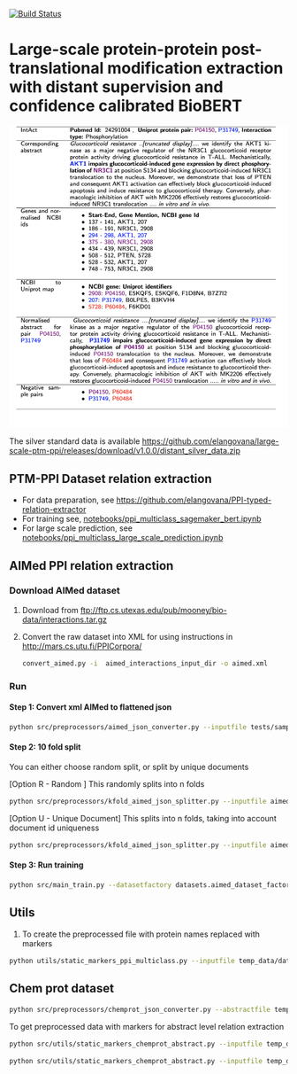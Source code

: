 [![Build Status](https://app.travis-ci.com/elangovana/large-scale-ptm-ppi.svg?branch=main)](https://app.travis-ci.com/elangovana/large-scale-ptm-ppi)

# Large-scale protein-protein post-translational modification extraction with distant supervision and confidence calibrated BioBERT

![docs/images/Overview.png](docs/images/Overview.png)

The silver standard data is
available https://github.com/elangovana/large-scale-ptm-ppi/releases/download/v1.0.0/distant_silver_data.zip

## PTM-PPI Dataset relation extraction

- For data preparation, see https://github.com/elangovana/PPI-typed-relation-extractor
- For training see, [notebooks/ppi_multiclass_sagemaker_bert.ipynb](notebooks/ppi_multiclass_sagemaker_bert.ipynb)
- For large scale prediction,
  see [notebooks/ppi_multiclass_large_scale_prediction.ipynb](notebooks/ppi_multiclass_large_scale_prediction.ipynb)

## AIMed PPI relation extraction

### Download AIMed dataset

1. Download from ftp://ftp.cs.utexas.edu/pub/mooney/bio-data/interactions.tar.gz

2. Convert the raw dataset into XML for using instructions in http://mars.cs.utu.fi/PPICorpora/
      ```bash
      convert_aimed.py -i  aimed_interactions_input_dir -o aimed.xml

      ```

### Run

#### Step 1: Convert xml AIMed to flattened json

```bash
python src/preprocessors/aimed_json_converter.py --inputfile tests/sample_data/aimed.xml --outputfile aimed.json
```

#### Step 2: 10 fold split

You can either choose random split, or split by unique documents

[Option R - Random ] This randomly splits into n folds

   ```bash
   python src/preprocessors/kfold_aimed_json_splitter.py --inputfile aimed.json --outputdir temp_data/kfolds_random  --kfoldLabelColumn interacts --k 10
   ```

[Option U - Unique Document] This splits into n folds, taking into account document id uniqueness

   ```bash
   python src/preprocessors/kfold_aimed_json_splitter.py --inputfile aimed.json --outputdir temp_data/kfolds_unique  --kfoldLabelColumn interacts --k 10  --kfoldDocId documentId
   ```

#### Step 3: Run training

```bash
python src/main_train.py --datasetfactory datasets.aimed_dataset_factory.AimedDatasetFactory --traindir temp_data/kfold_unique --modeldir temp_data --outdir temp_data --kfoldtrainprefix train  --model_config '{"vocab_size": 20000, "hidden_size": 10, "num_hidden_layers": 1, "num_attention_heads": 1, "num_labels": 2}' --tokenisor_data_dir tests/sample_data/tokensior_data --epochs 1 --numworkers 1
```

## Utils

1. To create the preprocessed file with protein names replaced with markers

```bash
python utils/static_markers_ppi_multiclass.py --inputfile temp_data/data/laregscale_hq_above_threshold.json  --outputfile markers_largescale_multiclass.json  --additionalcols "class,confidence"
```

## Chem prot dataset

```bash
python src/preprocessors/chemprot_json_converter.py --abstractfile temp_data/chemprot_test_gs/chemprot_test_abstracts_gs.tsv  --entitiesfile temp_data/chemprot_test_gs/chemprot_test_entities_gs.tsv --relfile temp_data/chemprot_test_gs/chemprot_test_relations_gs.tsv --outputfile chemprot_test.json
``` 

To get preprocessed data with markers for abstract level relation extraction

```bash
python src/utils/static_markers_chemprot_abstract.py --inputfile temp_data/data/chemprot_abstract.json  --outputfile markers_largescale_multiclass.json   --additionalcols "abstract,annotations"
``` 

```bash
python src/utils/static_markers_chemprot_abstract.py --inputfile temp_data/data/chemprot_abstract.json  --outputfile markers_largescale_multiclass.json   --additionalcols "abstract,annotations,prediction,confidence,is_eval,relationship_type,relationship_group,participant1,participant2,participant1_id,participant2_id"

```